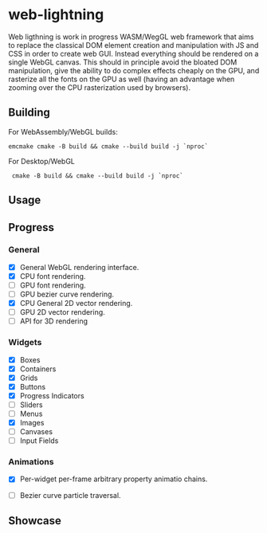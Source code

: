 # web-lightning

Web ligthning is work in progress WASM/WegGL web framework that aims to replace the classical DOM element creation and manipulation
with JS and CSS in order to create web GUI. Instead everything should be rendered on a single WebGL canvas. This should in principle
avoid the bloated DOM manipulation, give the ability to do complex effects cheaply on the GPU, and rasterize all the fonts on
the GPU as well (having an advantage when zooming over the CPU rasterization used by browsers).

## Building

For WebAssembly/WebGL builds:

    emcmake cmake -B build && cmake --build build -j `nproc`
    
For Desktop/WebGL

     cmake -B build && cmake --build build -j `nproc`

    
## Usage

## Progress
### General
- [x] General WebGL rendering interface.
- [x] CPU font rendering.
- [ ] GPU font rendering.
- [ ] GPU bezier curve rendering. 
- [x] CPU General 2D vector rendering.
- [ ] GPU 2D vector rendering.
- [ ] API for 3D rendering
### Widgets
- [x] Boxes
- [x] Containers
- [x] Grids
- [x] Buttons
- [x] Progress Indicators 
- [ ] Sliders
- [ ] Menus
- [x] Images
- [ ] Canvases
- [ ] Input Fields
### Animations
- [x] Per-widget per-frame arbitrary property animatio chains.
- [ ] Bezier curve particle traversal.


## Showcase
